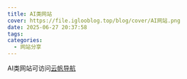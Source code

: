 ```yaml
---
title: AI类网站
cover: https://file.iglooblog.top/blog/cover/AI网站.png
date: 2025-06-27 20:37:58
tags:
categories:
  - 网站分享
---
```


AI类网站可访问[云帆导航](https://nav.iglooblog.top)

